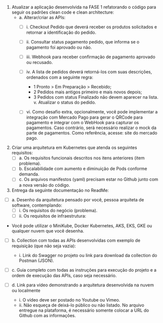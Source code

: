 1. Atualizar a aplicação desenvolvida na FASE 1 refatorando o código para seguir os padrões clean code e clean architecture:
    - a. Alterar/criar as APIs: 
      - [ ] i. Checkout Pedido que deverá receber os produtos solicitados e retornar a identificação do pedido. 
      - [ ] ii. Consultar status pagamento pedido, que informa se o pagamento foi aprovado ou não. 
      - [ ] iii. Webhook para receber confirmação de pagamento aprovado ou recusado. 
      - [ ] iv. A lista de pedidos deverá retorná-los com suas descrições, ordenados com a seguinte regra: 
        - 1 Pronto > Em Preparação > Recebido; 
        - 2 Pedidos mais antigos primeiro e mais novos depois; 
        - 3 Pedidos com status Finalizado não devem aparecer na lista. v. Atualizar o status do pedido. 

      - [ ] vi. Como desafio extra, opcionalmente, você pode implementar a integração com Mercado Pago 
        para gerar o QRCode para pagamento e integrar com o WebHook para capturar os pagamentos. 
        Caso contrário, será necessário realizar o mock da parte de pagamentos. Como referência, acesse: site do mercado pago. 

2. Criar uma arquitetura em Kubernetes que atenda os seguintes requisitos: 
   - [ ] a. Os requisitos funcionais descritos nos itens anteriores (item problema). 
   - [ ] b. Escalabilidade com aumento e diminuição de Pods conforme demanda. 
   - [ ] c. Os arquivos manifestos (yaml) precisam estar no Github junto com a nova versão do código. 
  
3. Entrega da seguinte documentação no ReadMe: 
  - [ ] a. Desenho da arquitetura pensado por você, pessoa arquiteta de software, contemplando: 
    - [ ] i. Os requisitos do negócio (problema). 
    - [ ] ii. Os requisitos de infraestrutura: 

   - Você pode utilizar o MiniKube, Docker Kubernetes, AKS, EKS, GKE ou qualquer nuvem que você desenha. 

   - [ ] b. Collection com todas as APIs desenvolvidas com exemplo de requisição (que não seja vazia): 
     - i. Link do Swagger no projeto ou link para download da collection do Postman (JSON). 
      
   - [ ] c. Guia completo com todas as instruções para execução do projeto e a ordem de execução das APIs, 
      caso seja necessário. 
   
   - [ ] d. Link para vídeo demonstrando a arquitetura desenvolvida na nuvem ou localmente 
     - i. O vídeo deve ser postado no Youtube ou Vimeo. 
     - ii. Não esqueça de deixá-lo público ou não listado. No arquivo entregue na plataforma, é necessário somente colocar a URL do Github com as informações.